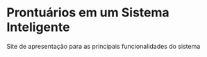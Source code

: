 # Prontuários em um Sistema Inteligente

Site de apresentação para as principais funcionalidades do sistema
